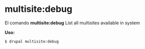 # multisite:debug
El comando **multisite:debug** List all multisites available in system

**Uso:**
```
$ drupal multisite:debug 
```


